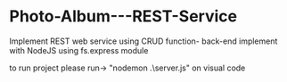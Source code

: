 # Photo-Album---REST-Service
Implement REST web service using CRUD function- back-end implement with NodeJS using fs.express module

to run project please run-> "nodemon .\server.js" on visual code
